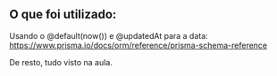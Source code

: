 ## O que foi utilizado:

Usando o @default(now()) e @updatedAt para a data: https://www.prisma.io/docs/orm/reference/prisma-schema-reference

De resto, tudo visto na aula.